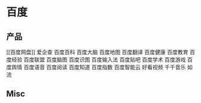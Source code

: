 # 百度




## 产品

[[百度网盘]]
爱企查
百度百科
百度大脑
百度地图
百度翻译
百度健康
百度教育
百度经验
百度联盟
百度脑图
百度识图
百度输入法
百度贴吧
百度学术
百度游戏
百度舆情
百度语音
百度阅读
百度知道
百度指数
百度智能云
好看视频
千千音乐
如流

## Misc


